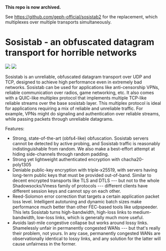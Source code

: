 **This repo is now archived.**

See https://github.com/geph-official/sosistab2 for the replacement, which multiplexes over multiple transports simultaneously.

# Sosistab - an obfuscated datagram transport for horrible networks

[![](https://img.shields.io/crates/v/sosistab)](https://crates.io/crates/sosistab)
![](https://img.shields.io/crates/l/sosistab)

Sosistab is an unreliable, obfuscated datagram transport over UDP and TCP, designed to achieve high performance even in extremely bad networks. Sosistab can be used for applications like anti-censorship VPNs, reliable communication over radios, game networking, etc. It also comes with a QUIC-like multiplex protocol that implements multiple TCP-like reliable streams over the base sosistab layer. This multiplex protocol is ideal for applications requiring a mix of reliable and unreliable traffic. For example, VPNs might do signaling and authentication over reliable streams, while passing packets through unreliable datagrams.

Features:

- Strong, state-of-the-art (obfs4-like) obfuscation. Sosistab servers cannot be detected by active probing, and Sosistab traffic is reasonably indistinguishable from random. We also make a best-effort attempt at hiding side-channels through random padding.
- Strong yet lightweight authenticated encryption with chacha20-poly1305
- Deniable public-key encryption with triple-x25519, with servers having long-term public keys that must be provided out-of-band. Similar to decent encrypted transports like TLS and DTLS --- but not to the whole Shadowsocks/Vmess family of protocols --- different clients have different session keys and cannot spy on each other.
- Reed-Solomon error correction that targets a certain application packet loss level. Intelligent autotuning and dynamic batch sizes make performance much better than other FEC-based tools like udpspeeder. This lets Sosistab turns high-bandwidth, high-loss links to medium-bandwidth, low-loss links, which is generally much more useful.
- Avoids last-mile congestive collapse but works around lossy links. Shamelessly unfair in permanently congested WANs --- but that's really their problem, not yours. In any case, permanently congested WANs are observationally identical to lossy links, and any solution for the latter will cause unfairness in the former.
